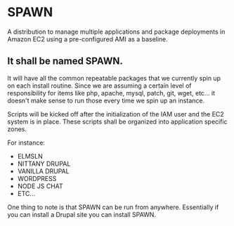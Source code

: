 # SPAWN
A distribution to manage multiple applications and package deployments in Amazon EC2 using a pre-configured AMI as a baseline.

## It shall be named SPAWN.

It will have all the common repeatable packages that we currently spin up on each install routine. Since we are assuming a certain level of responsibility for items like php, apache, mysql, patch, git, wget, etc... it doesn't make sense to run those every time we spin up an instance.

Scripts will be kicked off after the initialization of the IAM user and the EC2 system is in place. These scripts shall be organized into application specific zones.

For instance:

- ELMSLN
- NITTANY DRUPAL
- VANILLA DRUPAL
- WORDPRESS
- NODE JS CHAT
- ETC...

One thing to note is that SPAWN can be run from anywhere. Essentially if you can install a Drupal site you can install SPAWN.
